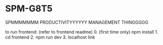 # SPM-G8T5
SPMMMMMMM PRODUCTIVITYYYYYY MANAGEMENT THINGGGGG


to run frontend: (refer to frontend readme)
    0. (first time only) npm install
    1. cd frontend
    2. npm run dev
    3. localhost link